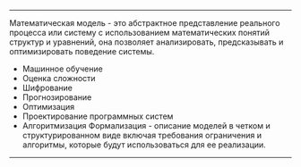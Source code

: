 __________________________________________________________________________
Математическая модель - это абстрактное представление реального процесса или систему с использованием математических понятий структур и уравнений, она позволяет анализировать, предсказывать и оптимизировать поведение системы.
- Машинное обучение
- Оценка сложности
- Шифрование
- Прогнозирование
- Оптимизация
- Проектирование программных систем
- Алгоритмизация 
Формализация - описание моделей в четком и структурированном виде включая требования ограничения и алгоритмы, которые будут использоваться для ее реализации.
__________________________________________________________________________

